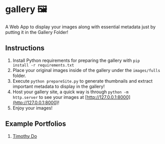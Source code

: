 # gallery 🖼️
A Web App to display your images along with essential metadata just by putting it in the Gallery Folder! 

## Instructions 
1. Install Python requirements for preparing the gallery with <code>pip install -r requirements.txt</code>
2. Place your original images inside of the gallery under the <code>images/fulls</code> folder.
3. Execute <code>python prepareSite.py</code> to generate thumbnails and extract important metadata to display in the gallery!
4. Host your gallery site, a quick way is through <code>python -m http.server</code> to see your images at [http://127.0.0.1:8000](http://127.0.0.1:8000)!
5. Enjoy your images!

## Example Portfolios
1. [Timothy Do](https://timothydo.me/photography)


